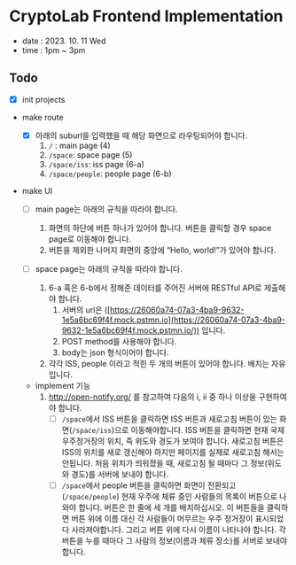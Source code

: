 # CryptoLab Frontend Implementation

- date : 2023. 10. 11 Wed
- time : 1pm ~ 3pm

## Todo

- [x] init projects
- make route
  - [x] 아래의 suburl을 입력했을 때 해당 화면으로 라우팅되어야 합니다.
    1.  `/` : main page (4)
    2.  `/space`: space page (5)
    3.  `/space/iss`: iss page (6-a)
    4.  `/space/people`: people page (6-b)
- make UI

  - [ ] main page는 아래의 규칙을 따라야 합니다.

    1.  화면의 하단에 버튼 하나가 있어야 합니다. 버튼을 클릭할 경우 space page로 이동해야 합니다.
    2.  버튼을 제외한 나머지 화면의 중앙에 “Hello, world!”가 있어야 합니다.

  - [ ] space page는 아래의 규칙을 따라야 합니다.

    1.  6-a 혹은 6-b에서 정해준 데이터를 주어진 서버에 RESTful API로 제출해야 합니다.
        1. 서버의 url은 ([https://26060a74-07a3-4ba9-9632-1e5a6bc69f4f.mock.pstmn.io](https://26060a74-07a3-4ba9-9632-1e5a6bc69f4f.mock.pstmn.io/)) 입니다.
        2. POST method를 사용해야 합니다.
        3. body는 json 형식이어야 합니다.
    2.  각각 ISS, people 이라고 적힌 두 개의 버튼이 있어야 합니다. 배치는 자유입니다.

  - implement 기능
    1. http://open-notify.org/ 를 참고하여 다음의 i, ii 중 하나 이상을 구현하여야 합니다.
       - [ ] `/space`에서 ISS 버튼을 클릭하면 ISS 버튼과 새로고침 버튼이 있는 화면(`/space/iss`)으로 이동해야합니다. ISS 버튼을 클릭하면 현재 국제우주정거장의 위치, 즉 위도와 경도가 보여야 합니다. 새로고침 버튼은 ISS의 위치를 새로 갱신해야 하지만 페이지를 실제로 새로고침 해서는 안됩니다. 처음 위치가 띄워졌을 때, 새로고침 될 때마다 그 정보(위도와 경도)를 서버에 보내야 합니다.
       - [ ] `/space`에서 people 버튼을 클릭하면 화면이 전환되고(`/space/people`) 현재 우주에 체류 중인 사람들의 목록이 버튼으로 나와야 합니다. 버튼은 한 줄에 세 개를 배치하십시오. 이 버튼들을 클릭하면 버튼 위에 이름 대신 각 사람들이 머무르는 우주 정거장이 표시되었다 사라져야합니다. 그리고 버튼 위에 다시 이름이 나타나야 합니다. 각 버튼을 누를 때마다 그 사람의 정보(이름과 체류 장소)를 서버로 보내야 합니다.
